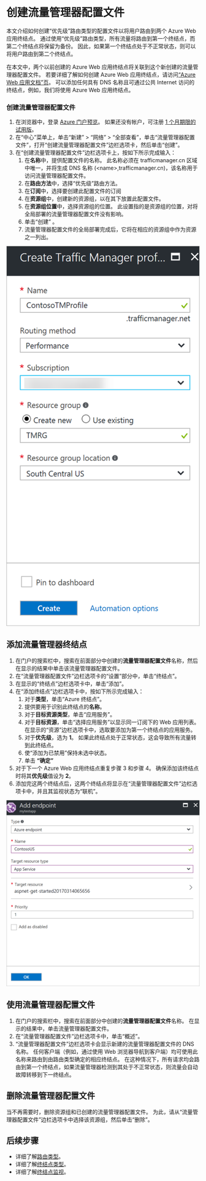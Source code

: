 <properties
    pageTitle="在 Azure 中创建流量管理器配置文件 | Azure"
    description="本文介绍如何创建流量管理器配置文件"
    services="traffic-manager"
    documentationcenter=""
    author="kumudd"
    manager="timlt"
    editor=""
    translationtype="Human Translation" />
<tags
    ms.assetid=""
    ms.service="traffic-manager"
    ms.devlang="na"
    ms.topic="article"
    ms.tgt_pltfrm="na"
    ms.workload="infrastructure-services"
    ms.date="03/21/2017"
    wacn.date="05/02/2017"
    ms.author="kumud"
    ms.sourcegitcommit="78da854d58905bc82228bcbff1de0fcfbc12d5ac"
    ms.openlocfilehash="6e5b44b63b328d3e1e83cc7af8052030e957d5f3"
    ms.lasthandoff="04/22/2017" />

# <a name="create-a-traffic-manager-profile"></a>创建流量管理器配置文件

本文介绍如何创建“优先级”路由类型的配置文件以将用户路由到两个 Azure Web 应用终结点。 通过使用“优先级”路由类型，所有流量将路由到第一个终结点，而第二个终结点将保留为备份。 因此，如果第一个终结点处于不正常状态，则可以将用户路由到第二个终结点。

在本文中，两个以前创建的 Azure Web 应用终结点将关联到这个新创建的流量管理器配置文件。 若要详细了解如何创建 Azure Web 应用终结点，请访问[“Azure Web 应用文档”页](/documentation/services/app-service/web/)。 可以添加任何具有 DNS 名称且可通过公共 Internet 访问的终结点，例如，我们将使用 Azure Web 应用终结点。

### <a name="create-a-traffic-manager-profile"></a>创建流量管理器配置文件
1. 在浏览器中，登录 [Azure 门户预览](http://portal.azure.cn)。 如果还没有帐户，可注册 [1 个月期限的试用版](/pricing/1rmb-trial/)。 
2. 在“中心”菜单上，单击“新建” > “网络” > “全部查看”，单击“流量管理器配置文件”，打开“创建流量管理器配置文件”边栏选项卡，然后单击“创建”。
3. 在“创建流量管理器配置文件”边栏选项卡上，按如下所示完成输入：
    1. 在**名称**中，提供配置文件的名称。 此名称必须在 trafficmanager.cn 区域中唯一，并将生成 DNS 名称 (\<name\>,trafficmanager.cn)，该名称用于访问流量管理器配置文件。
    2. 在**路由方法**中，选择“优先级”路由方法。
    3. 在**订阅**中，选择要创建此配置文件的订阅
    4. 在**资源组**中，创建新的资源组，以在其下放置此配置文件。
    5. 在**资源组位置**中，选择资源组的位置。 此设置指的是资源组的位置，对将全局部署的流量管理器配置文件没有影响。
    6. 单击“创建” 。
    7. 流量管理器配置文件的全局部署完成后，它将在相应的资源组中作为资源之一列出。

![创建流量管理器配置文件](./media/traffic-manager-create-profile/Create-traffic-manager-profile.png)

## <a name="add-traffic-manager-endpoints"></a>添加流量管理器终结点

1. 在门户的搜索栏中，搜索在前面部分中创建的**流量管理器配置文件**名称，然后在显示的结果中单击该流量管理器配置文件。
2. 在“流量管理器配置文件”边栏选项卡的“设置”部分中，单击“终结点”。
3. 在显示的“终结点”边栏选项卡中，单击“添加”。
4. 在“添加终结点”边栏选项卡中，按如下所示完成输入：
    1. 对于**类型**，单击“Azure 终结点”。
    2. 提供要用于识别此终结点的**名称**。
    3. 对于**目标资源类型**，单击“应用服务”。
    4. 对于**目标资源**，单击“选择应用服务”以显示同一订阅下的 Web 应用列表。 在显示的“资源”边栏选项卡中，选取要添加为第一个终结点的应用服务。
    5. 对于**优先级**，选为 **1**。 如果此终结点处于正常状态，这会导致所有流量转到此终结点。
    6. 使“添加为已禁用”保持未选中状态。
    7. 单击 **“确定”**
5.    对于下一个 Azure Web 应用终结点重复步骤 3 和步骤 4。 确保添加该终结点时将其**优先级**值设为 **2**。
6.    添加完这两个终结点后，这两个终结点将显示在“流量管理器配置文件”边栏选项卡中，并且其监视状态为“联机”。

![添加流量管理器终结点](./media/traffic-manager-create-profile/add-traffic-manager-endpoint.png)

## <a name="use-the-traffic-manager-profile"></a>使用流量管理器配置文件
1.    在门户的搜索栏中，搜索在前面部分中创建的**流量管理器配置文件**名称。 在显示的结果中，单击流量管理器配置文件。
2. 在“流量管理器配置文件”边栏选项卡中，单击“概述”。
3. “流量管理器配置文件”边栏选项卡会显示新建的流量管理器配置文件的 DNS 名称。 任何客户端（例如，通过使用 Web 浏览器导航到客户端）均可使用此名称来路由到由路由类型确定的相应终结点。 在这种情况下，所有请求均会路由到第一个终结点，如果流量管理器检测到其处于不正常状态，则流量会自动故障转移到下一终结点。

## <a name="delete-the-traffic-manager-profile"></a>删除流量管理器配置文件
当不再需要时，删除资源组和已创建的流量管理器配置文件。 为此，请从“流量管理器配置文件”边栏选项卡中选择该资源组，然后单击“删除”。

## <a name="next-steps"></a>后续步骤

- 详细了解[路由类型](/documentation/articles/traffic-manager-routing-methods/)。
- 详细了解[终结点类型](/documentation/articles/traffic-manager-endpoint-types/)。
- 详细了解[终结点监视](/documentation/articles/traffic-manager-monitoring/)。